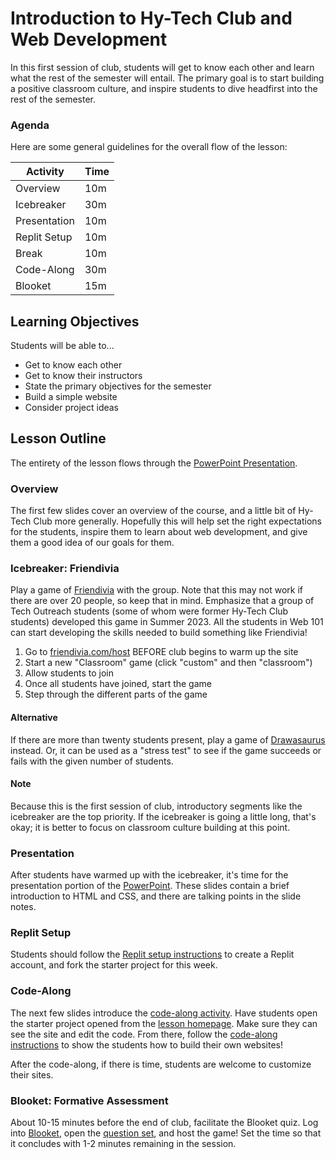 # Introduction to Hy-Tech Club and Web Development
In this first session of club, students will get to know each other and learn what the rest of the semester will entail. The primary goal is to start building a positive classroom culture, and inspire students to dive headfirst into the rest of the semester.

### Agenda
Here are some general guidelines for the overall flow of the lesson:

| Activity | Time |
|-|-|
| Overview | 10m |
| Icebreaker | 30m |
| Presentation | 10m |
| Replit Setup | 10m |
| Break | 10m |
| Code-Along | 30m |
| Blooket | 15m |

## Learning Objectives
Students will be able to...

- Get to know each other
- Get to know their instructors
- State the primary objectives for the semester
- Build a simple website
- Consider project ideas

## Lesson Outline
The entirety of the lesson flows through the [PowerPoint Presentation](Welcome.pptx).

### Overview
The first few slides cover an overview of the course, and a little bit of Hy-Tech Club more generally. Hopefully this will help set the right expectations for the students, inspire them to learn about web development, and give them a good idea of our goals for them.

### Icebreaker: Friendivia
Play a game of [Friendivia](https://friendivia.com/about) with the group. Note that this may not work if there are over 20 people, so keep that in mind. Emphasize that a group of Tech Outreach students (some of whom were former Hy-Tech Club students) developed this game in Summer 2023. All the students in Web 101 can start developing the skills needed to build something like Friendivia!

1. Go to [friendivia.com/host](https://friendivia.com/host) BEFORE club begins to warm up the site
1. Start a new "Classroom" game (click "custom" and then "classroom")
1. Allow students to join
1. Once all students have joined, start the game
1. Step through the different parts of the game

#### Alternative
If there are more than twenty students present, play a game of [Drawasaurus](https://drawasaurus.org/) instead. Or, it can be used as a "stress test" to see if the game succeeds or fails with the given number of students.

#### Note
Because this is the first session of club, introductory segments like the icebreaker are the top priority. If the icebreaker is going a little long, that's okay; it is better to focus on classroom culture building at this point.

### Presentation
After students have warmed up with the icebreaker, it's time for the presentation portion of the [PowerPoint](Welcome.pptx). These slides contain a brief introduction to HTML and CSS, and there are talking points in the slide notes.

### Replit Setup
Students should follow the [Replit setup instructions](ReplitSetup.md) to create a Replit account, and fork the starter project for this week.

### Code-Along
The next few slides introduce the [code-along activity](CodeAlong.md). Have students open the starter project opened from the [lesson homepage](StudentDesc.md). Make sure they can see the site and edit the code. From there, follow the [code-along instructions](CodeAlong.md) to show the students how to build their own websites!

After the code-along, if there is time, students are welcome to customize their sites.

### Blooket: Formative Assessment
About 10-15 minutes before the end of club, facilitate the Blooket quiz. Log into [Blooket](https://blooket.com), open the [question set](https://dashboard.blooket.com/set/6426f2b7270eb96cab922257), and host the game! Set the time so that it concludes with 1-2 minutes remaining in the session.
